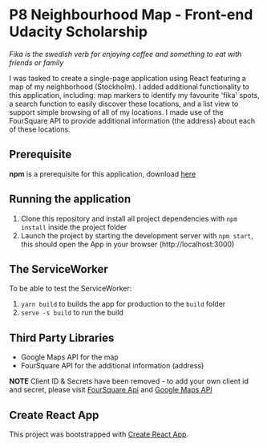 # P8 Neighbourhood Map - Front-end Udacity Scholarship

*Fika is the swedish verb for enjoying coffee and something to eat with friends or family*

I was tasked to create  a single-page application using React featuring a map of my neighborhood (Stockholm). I added additional functionality to this application, including: map markers to identify my favourite 'fika' spots, a search function to easily discover these locations, and a list view to support simple browsing of all of my locations. I made use of the FourSquare API to provide additional information (the address) about each of these locations.

## Prerequisite

**npm** is a prerequisite for this application, download [here](https://www.npmjs.com/get-npm)


## Running the application
  
  1. Clone this repository and install all project dependencies with `npm install` inside the project folder
  2. Launch the project by starting the development server with `npm start`, this should open the App in your browser (http://localhost:3000)

## The ServiceWorker

To be able to test the ServiceWorker:
1. `yarn build`  to builds the app for production to the `build` folder
2. `serve -s build` to run the build 



## Third Party Libraries

* Google Maps API for the map
* FourSquare API for the additional information (address)

**NOTE** Client ID & Secrets have been removed - to add your own client id and secret, please visit [FourSquare Api](https://developer.foursquare.com/) and [Google Maps API](https://console.developers.google.com/apis/)


## Create React App

This project was bootstrapped with [Create React App](https://github.com/facebookincubator/create-react-app).












